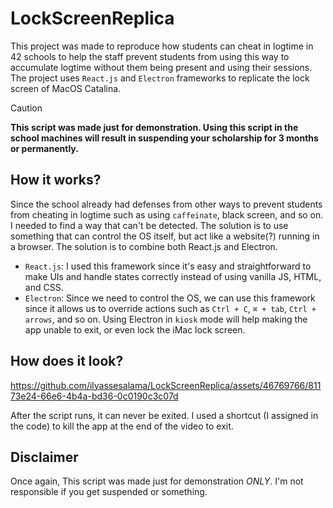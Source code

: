 # LockScreenReplica
This project was made to reproduce how students can cheat in logtime in 42 schools to help the staff prevent students from using this way to accumulate logtime without them being present and using their sessions. The project uses `React.js` and `Electron` frameworks to replicate the lock screen of MacOS Catalina.

> [!Caution]
> **This script was made just for demonstration. Using this script in the school machines will result in suspending your scholarship for 3 months or permanently.**

## How it works?
Since the school already had defenses from other ways to prevent students from cheating in logtime such as using `caffeinate`, black screen, and so on. I needed to find a way that can't be detected. The solution is to use something that can control the OS itself, but act like a website(?) running in a browser. The solution is to combine both React.js and Electron. 

- `React.js`: I used this framework since it's easy and straightforward to make UIs and handle states correctly instead of using vanilla JS, HTML, and CSS.
- `Electron`: Since we need to control the OS, we can use this framework since it allows us to override actions such as `Ctrl + C`, `⌘ + tab`, `Ctrl + arrows`, and so on. Using Electron in `kiosk` mode will help making the app unable to exit, or even lock the iMac lock screen.

## How does it look?
https://github.com/ilyassesalama/LockScreenReplica/assets/46769766/81173e24-66e6-4b4a-bd36-0c0190c3c07d

After the script runs, it can never be exited. I used a shortcut (I assigned in the code) to kill the app at the end of the video to exit.

## Disclaimer
Once again, This script was made just for demonstration *ONLY*. I'm not responsible if you get suspended or something.
